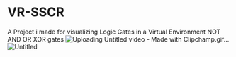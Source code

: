 # VR-SSCR
A Project i made for visualizing Logic Gates in a Virtual Environment 
NOT AND OR XOR gates
![Uploading Untitled video - Made with Clipchamp.gif…]()
![Untitled](https://github.com/user-attachments/assets/536fc4df-2f9b-4c4b-87c9-f907dcbaaad8)

